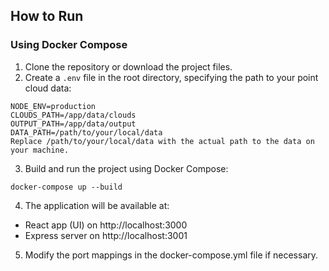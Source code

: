 ## How to Run

### Using Docker Compose

1. Clone the repository or download the project files.
2. Create a `.env` file in the root directory, specifying the path to your point cloud data:

```
NODE_ENV=production
CLOUDS_PATH=/app/data/clouds
OUTPUT_PATH=/app/data/output
DATA_PATH=/path/to/your/local/data
Replace /path/to/your/local/data with the actual path to the data on your machine.
```

3. Build and run the project using Docker Compose:

```
docker-compose up --build
```

4. The application will be available at:

- React app (UI) on http://localhost:3000
- Express server on http://localhost:3001

5. Modify the port mappings in the docker-compose.yml file if necessary.
